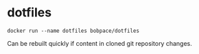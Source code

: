 # dotfiles

    docker run --name dotfiles bobpace/dotfiles

Can be rebuilt quickly if content in cloned git repository changes.
